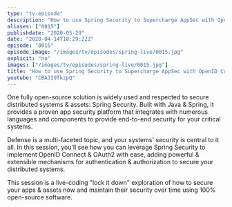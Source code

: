 ```yaml
---
type: "tv-episode"
description: "How to use Spring Security to Supercharge AppSec with OpenID Connect & OAuth2"
aliases: ["0015"]
publishdate: "2020-05-29"
date: "2020-04-14T18:29:22Z"
episode: "0015"
episode_image: "/images/tv/episodes/spring-live/0015.jpg"
explicit: "no"
images: ["/images/tv/episodes/spring-live/0015.jpg"]
title: "How to use Spring Security to Supercharge AppSec with OpenID Connect & OAuth2"
youtube: "CBA3I9TkzpQ"
---
```


One fully open-source solution is widely used and respected to secure distributed systems & assets: Spring Security. Built with Java & Spring, it provides a proven app security platform that integrates with numerous languages and components to provide end-to-end security for your critical systems.

Defense is a multi-faceted topic, and your systems' security is central to it all. In this session, you’ll see how you can leverage Spring Security to implement OpenID Connect & OAuth2 with ease, adding powerful & extensible mechanisms for authentication & authorization to secure your distributed systems.

This session is a live-coding "lock it down" exploration of how to secure your apps & assets now and maintain their security over time using 100% open-source software.

